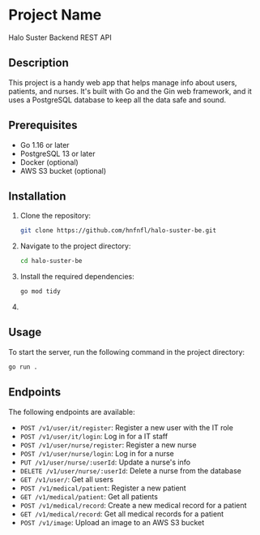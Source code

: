 # Project Name

Halo Suster Backend REST API

## Description

This project is a handy web app that helps manage info about users, patients, and nurses. It's built with Go and the Gin web framework, and it uses a PostgreSQL database to keep all the data safe and sound.

## Prerequisites

- Go 1.16 or later
- PostgreSQL 13 or later
- Docker (optional)
- AWS S3 bucket (optional)

## Installation

<!-- TODO: complete the installation instructions -->

1. Clone the repository:
   ```bash
   git clone https://github.com/hnfnfl/halo-suster-be.git
   ```
2. Navigate to the project directory:
   ```bash
   cd halo-suster-be
   ```
3. Install the required dependencies:
   ```bash
   go mod tidy
   ```
4.

## Usage

To start the server, run the following command in the project directory:

```bash
go run .
```

## Endpoints

The following endpoints are available:

- `POST /v1/user/it/register`: Register a new user with the IT role
- `POST /v1/user/it/login`: Log in for a IT staff
- `POST /v1/user/nurse/register`: Register a new nurse
- `POST /v1/user/nurse/login`: Log in for a nurse
- `PUT /v1/user/nurse/:userId`: Update a nurse's info
- `DELETE /v1/user/nurse/:userId`: Delete a nurse from the database
- `GET /v1/user/`: Get all users
- `POST /v1/medical/patient`: Register a new patient
- `GET /v1/medical/patient`: Get all patients
- `POST /v1/medical/record`: Create a new medical record for a patient
- `GET /v1/medical/record`: Get all medical records for a patient
- `POST /v1/image`: Upload an image to an AWS S3 bucket
